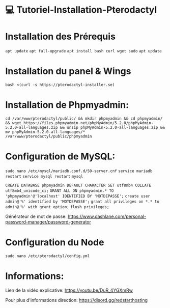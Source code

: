 # 💻 Tutoriel-Installation-Pterodactyl

# Installation des Prérequis 

`apt update`
`apt full-upgrade`
`apt install bash curl wget sudo`
`apt update`

# Installation du panel & Wings
`bash <(curl -s https://pterodactyl-installer.se)`

# Installation de Phpmyadmin:
`cd /var/www/pterodactyl/public/ && mkdir phpmyadmin && cd phpmyadmin/ && wget https://files.phpmyadmin.net/phpMyAdmin/5.2.0/phpMyAdmin-5.2.0-all-languages.zip && unzip phpMyAdmin-5.2.0-all-languages.zip && mv phpMyAdmin-5.2.0-all-languages/* /var/www/pterodactyl/public/phpmyadmin`

# Configuration de MySQL:
`sudo nano /etc/mysql/mariadb.conf.d/50-server.cnf`
`service mariadb restart`
`service mysql restart`
`mysql`

`CREATE DATABASE phpmyadmin DEFAULT CHARACTER SET utf8mb4 COLLATE utf8mb4_unicode_ci;`
`GRANT ALL ON phpmyadmin.* TO 'phpmyadmin'@'localhost' IDENTIFIED BY 'MOTDEPASSE';`
`create user admin@'%' identified by 'MOTDEPASSE';`
`grant all privileges on *.* to admin@'%' with grant option;`
`flush privileges;`

Générateur de mot de passe: https://www.dashlane.com/personal-password-manager/password-generator

# Configuration du Node

`sudo nano /etc/pterodactyl/config.yml`

# Informations:
Lien de la vidéo explicative: https://youtu.be/DuR_4YGXmRw

Pour plus d'informations direction: https://disord.gg/redstarthosting
